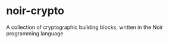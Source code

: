 # noir-crypto
A collection of cryptographic building blocks, written in the Noir programming language

